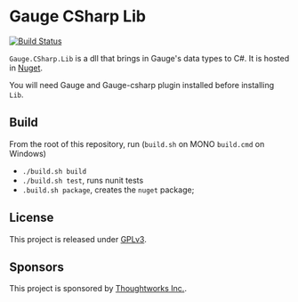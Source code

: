 # Gauge CSharp Lib
[![Build Status](https://travis-ci.org/getgauge/gauge-csharp-lib.svg?branch=master)](https://travis-ci.org/getgauge/gauge-csharp-lib)

`Gauge.CSharp.Lib` is a dll that brings in Gauge's data types to C#. It is hosted in [Nuget](https://www.nuget.org/packages/Gauge.CSharp.Lib/).

You will need Gauge and Gauge-csharp plugin installed before installing `Lib`.

## Build

From the root of this repository, run (`build.sh` on MONO `build.cmd` on Windows)
 * `./build.sh build`
 * `./build.sh test`, runs nunit tests
 * `.build.sh package`, creates the `nuget` package;

## License
This project is released under [GPLv3](http://www.gnu.org/licenses/gpl-3.0.txt).

## Sponsors

This project is sponsored by [Thoughtworks Inc.](http://www.thoughtworks.com/).
